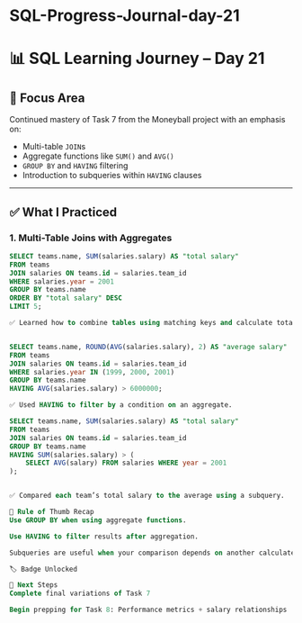 # SQL-Progress-Journal-day-21

# 📊 SQL Learning Journey – Day 21

## 🧠 Focus Area
Continued mastery of Task 7 from the Moneyball project with an emphasis on:
- Multi-table `JOIN`s
- Aggregate functions like `SUM()` and `AVG()`
- `GROUP BY` and `HAVING` filtering
- Introduction to subqueries within `HAVING` clauses

---

## ✅ What I Practiced

### 1. Multi-Table Joins with Aggregates
```sql
SELECT teams.name, SUM(salaries.salary) AS "total salary"
FROM teams
JOIN salaries ON teams.id = salaries.team_id
WHERE salaries.year = 2001
GROUP BY teams.name
ORDER BY "total salary" DESC
LIMIT 5;

✅ Learned how to combine tables using matching keys and calculate total salaries.


SELECT teams.name, ROUND(AVG(salaries.salary), 2) AS "average salary"
FROM teams
JOIN salaries ON teams.id = salaries.team_id
WHERE salaries.year IN (1999, 2000, 2001)
GROUP BY teams.name
HAVING AVG(salaries.salary) > 6000000;

✅ Used HAVING to filter by a condition on an aggregate.

SELECT teams.name, SUM(salaries.salary) AS "total salary"
FROM teams
JOIN salaries ON teams.id = salaries.team_id
GROUP BY teams.name
HAVING SUM(salaries.salary) > (
    SELECT AVG(salary) FROM salaries WHERE year = 2001
);


✅ Compared each team’s total salary to the average using a subquery.

💬 Rule of Thumb Recap
Use GROUP BY when using aggregate functions.

Use HAVING to filter results after aggregation.

Subqueries are useful when your comparison depends on another calculated value.

🏷️ Badge Unlocked

📅 Next Steps
Complete final variations of Task 7

Begin prepping for Task 8: Performance metrics + salary relationships
